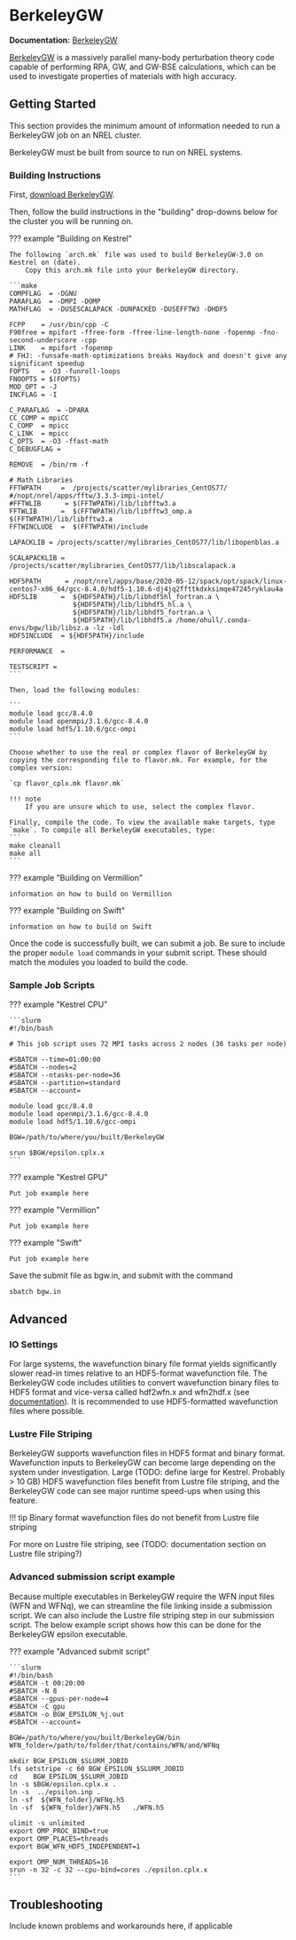 # BerkeleyGW

**Documentation:** [BerkeleyGW](https://berkeleygw.org/documentation/)

[BerkeleyGW](https://www.berkeleygw.org) is a massively parallel many-body perturbation theory code capable of performing RPA, GW, and GW-BSE calculations, which can be used to investigate properties of materials with high accuracy.

## Getting Started

This section provides the minimum amount of information needed to run a BerkeleyGW job on an NREL cluster.

BerkeleyGW must be built from source to run on NREL systems.

### Building Instructions


First, [download BerkeleyGW](https://berkeleygw.org/download/).

Then, follow the build instructions in the "building" drop-downs below for the cluster you will be running on.

??? example "Building on Kestrel"

	The following `arch.mk` file was used to build BerkeleyGW-3.0 on Kestrel on (date).
        Copy this arch.mk file into your BerkeleyGW directory.
	
	```make
	COMPFLAG  = -DGNU
	PARAFLAG  = -DMPI -DOMP
	MATHFLAG  = -DUSESCALAPACK -DUNPACKED -DUSEFFTW3 -DHDF5
	
	FCPP    = /usr/bin/cpp -C
	F90free = mpifort -ffree-form -ffree-line-length-none -fopenmp -fno-second-underscore -cpp
	LINK    = mpifort -fopenmp
	# FHJ: -funsafe-math-optimizations breaks Haydock and doesn't give any significant speedup
	FOPTS   = -O3 -funroll-loops 
	FNOOPTS = $(FOPTS)
	MOD_OPT = -J  
	INCFLAG = -I
	
	C_PARAFLAG  = -DPARA
	CC_COMP = mpiCC
	C_COMP  = mpicc
	C_LINK  = mpicc
	C_OPTS  = -O3 -ffast-math
	C_DEBUGFLAG = 
	
	REMOVE  = /bin/rm -f
	
	# Math Libraries                                                                                                                                                                                            
	FFTWPATH     =  /projects/scatter/mylibraries_CentOS77/
	#/nopt/nrel/apps/fftw/3.3.3-impi-intel/
	#FFTWLIB      = $(FFTWPATH)/lib/libfftw3.a
	FFTWLIB      =  $(FFTWPATH)/lib/libfftw3_omp.a $(FFTWPATH)/lib/libfftw3.a
	FFTWINCLUDE  =  $(FFTWPATH)/include
	
	LAPACKLIB = /projects/scatter/mylibraries_CentOS77/lib/libopenblas.a
	
	SCALAPACKLIB = /projects/scatter/mylibraries_CentOS77/lib/libscalapack.a
	
	HDF5PATH      = /nopt/nrel/apps/base/2020-05-12/spack/opt/spack/linux-centos7-x86_64/gcc-8.4.0/hdf5-1.10.6-dj4jq2ffttkdxksimqe47245ryklau4a
	HDF5LIB      =  ${HDF5PATH}/lib/libhdf5hl_fortran.a \
	                ${HDF5PATH}/lib/libhdf5_hl.a \
	                ${HDF5PATH}/lib/libhdf5_fortran.a \
	                ${HDF5PATH}/lib/libhdf5.a /home/ohull/.conda-envs/bgw/lib/libsz.a -lz -ldl
	HDF5INCLUDE  = ${HDF5PATH}/include

	PERFORMANCE  =

	TESTSCRIPT = 
	```

	Then, load the following modules:

	```
	module load gcc/8.4.0
	module load openmpi/3.1.6/gcc-8.4.0
	module load hdf5/1.10.6/gcc-ompi
	```

	Choose whether to use the real or complex flavor of BerkeleyGW by copying the corresponding file to flavor.mk. For example, for the complex version:

	`cp flavor_cplx.mk flavor.mk`

	!!! note
		If you are unsure which to use, select the complex flavor.

	Finally, compile the code. To view the available make targets, type `make`. To compile all BerkeleyGW executables, type:
	```
	make cleanall
	make all
	```


??? example "Building on Vermillion"

	information on how to build on Vermillion

??? example "Building on Swift"

	information on how to build on Swift

Once the code is successfully built, we can submit a job. Be sure to include the proper `module load` commands in your submit script. These should match the modules you loaded to build the code.

### Sample Job Scripts

??? example "Kestrel CPU"

	```slurm
	#!/bin/bash

	# This job script uses 72 MPI tasks across 2 nodes (36 tasks per node)

	#SBATCH --time=01:00:00
	#SBATCH --nodes=2
	#SBATCH --ntasks-per-node=36
	#SBATCH --partition=standard
	#SBATCH --account=

	module load gcc/8.4.0
	module load openmpi/3.1.6/gcc-8.4.0
	module load hdf5/1.10.6/gcc-ompi

	BGW=/path/to/where/you/built/BerkeleyGW

	srun $BGW/epsilon.cplx.x
	```
		
??? example "Kestrel GPU"

	Put job example here

??? example "Vermillion"

	Put job example here

??? example "Swift"

	Put job example here


Save the submit file as bgw.in, and submit with the command

`sbatch bgw.in`

## Advanced

### IO Settings

For large systems, the wavefunction binary file format yields significantly slower read-in times relative to an HDF5-format wavefunction file. The BerkeleyGW code includes utilities to convert wavefunction binary files to HDF5 format and vice-versa called hdf2wfn.x and wfn2hdf.x (see [documentation](
http://manual.berkeleygw.org/3.0/meanfield-utilities/#wfn2hdfx)). It is recommended to use HDF5-formatted wavefunction files where possible.

### Lustre File Striping

BerkeleyGW supports wavefunction files in HDF5 format and binary format. Wavefunction inputs to BerkeleyGW can become large depending on the system under investigation. Large (TODO: define large for Kestrel. Probably > 10 GB) HDF5 wavefunction files benefit from Lustre file striping, and the BerkeleyGW code can see major runtime speed-ups when using this feature.

!!! tip
	Binary format wavefunction files do not benefit from Lustre file striping

For more on Lustre file striping, see (TODO: documentation section on Lustre file striping?)

### Advanced submission script example

Because multiple executables in BerkeleyGW require the WFN input files (WFN and WFNq), we can streamline the file linking inside a submission script. We can also include the Lustre file striping step in our submission script. The below example script shows how this can be done for the BerkeleyGW epsilon executable.

??? example "Advanced submit script"

	```slurm
	#!/bin/bash
	#SBATCH -t 00:20:00
	#SBATCH -N 8
	#SBATCH --gpus-per-node=4
	#SBATCH -C gpu
	#SBATCH -o BGW_EPSILON_%j.out
	#SBATCH --account=
	
	BGW=/path/to/where/you/built/BerkeleyGW/bin
	WFN_folder=/path/to/folder/that/contains/WFN/and/WFNq
	
	mkdir BGW_EPSILON_$SLURM_JOBID
	lfs setstripe -c 60 BGW_EPSILON_$SLURM_JOBID
	cd    BGW_EPSILON_$SLURM_JOBID
	ln -s $BGW/epsilon.cplx.x .
	ln -s  ../epsilon.inp .
	ln -sf  ${WFN_folder}/WFNq.h5      .   
	ln -sf  ${WFN_folder}/WFN.h5   ./WFN.h5
	
	ulimit -s unlimited
	export OMP_PROC_BIND=true
	export OMP_PLACES=threads
	export BGW_WFN_HDF5_INDEPENDENT=1
	
	export OMP_NUM_THREADS=16
	srun -n 32 -c 32 --cpu-bind=cores ./epsilon.cplx.x
	```

## Troubleshooting

Include known problems and workarounds here, if applicable


